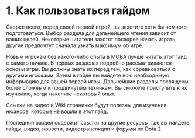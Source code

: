 # 1. Как пользоваться гайдом

Скорее всего, перед своей первой игрой, вы захотите хотя бы немного подготовиться.
Выбор раздела для дальнейшего чтения зависит от ваших целей. Некоторые читатели захотят поскорее начать играть, другие предпочтут сначала узнать максимум об игре.

Новым игрокам без какого-либо опыта в [MOBA](https://ru.wikipedia.org/wiki/MOBA) лучше читать этот гайд с самого начала. В первых разделах подробно рассматриваются основы игры. Вы должны знать их перед тем, как соревноваться с другими игроками. Затем в гайде вы найдете всю необходимую информацию для вашей первой игры. Дальнейшие разделы посвящены более сложным и продвинутым техникам. Вы сможете приступить к их изучению, когда накопите некоторый опыт.

Ссылки на видео и Wiki странички будут полезны для изучения нюансов, которые не вошли в этот гайд.

Последний раздел содержит ссылки на другие ресурсы, где вы найдёте гайды, видео, новости, видеотрансляции и форумы по Dota 2.
